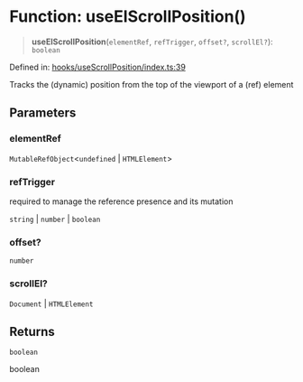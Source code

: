 # Function: useElScrollPosition()

> **useElScrollPosition**(`elementRef`, `refTrigger`, `offset?`, `scrollEl?`): `boolean`

Defined in: [hooks/useScrollPosition/index.ts:39](https://github.com/onyx-og/prismal-react/blob/4de964c33b6496e718d9735afb715c0a69193872/src/hooks/useScrollPosition/index.ts#L39)

Tracks the (dynamic) position from the top of the viewport of a (ref) element

## Parameters

### elementRef

`MutableRefObject`\<`undefined` \| `HTMLElement`\>

### refTrigger

required to manage the reference presence and its mutation

`string` | `number` | `boolean`

### offset?

`number`

### scrollEl?

`Document` | `HTMLElement`

## Returns

`boolean`

boolean
